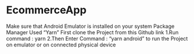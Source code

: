 # EcommerceApp
Make sure that Android Emulator is installed on your system 
Package Manager Used  “Yarn” 
First clone the Project from this Github link 
 1.Run command : yarn
2.Then Enter Command : “yarn android” to run the Project on emulator or on connected physical device
